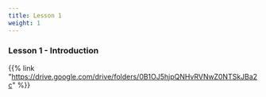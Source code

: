 ```yaml
---
title: Lesson 1
weight: 1
---
```

### Lesson 1 - Introduction

{{% link "https://drive.google.com/drive/folders/0B1OJ5hjpQNHvRVNwZ0NTSkJBa2c" %}}
